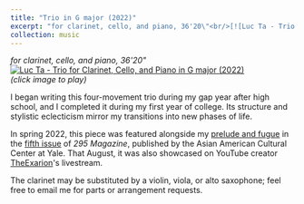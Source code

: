 ```yaml
---
title: "Trio in G major (2022)"
excerpt: "for clarinet, cello, and piano, 36'20\"<br/>[![Luc Ta - Trio for Clarinet, Cello, and Piano in G major (2022)](https://img.youtube.com/vi/RCqd35pq-MU/0.jpg 'Luc Ta - Trio for Clarinet, Cello, and Piano in G major (2022)')](https://luc-ta.github.io/music/2022-clarinet-trio/)"
collection: music
---
```


_for clarinet, cello, and piano, 36'20"_\
[![Luc Ta - Trio for Clarinet, Cello, and Piano in G major (2022)](https://img.youtube.com/vi/RCqd35pq-MU/0.jpg)](https://www.youtube.com/watch?v=RCqd35pq-MU&list=PLYZn6AEJG5Of7nTC0-sEwcFQTBsI8qknj&index=1)\
_(click image to play)_

I began writing this four-movement trio during my gap year after high school, and I completed it during my first year of college. Its structure and stylistic eclecticism mirror my transitions into new phases of life.

In spring 2022, this piece was featured alongside my [prelude and fugue](https://luc-ta.github.io/music/2021-contrapuntal-pieces/) in the [fifth issue](https://aacc.yalecollege.yale.edu/resources/295-magazine) of _295 Magazine_, published by the Asian American Cultural Center at Yale. That August, it was also showcased on YouTube creator [TheExarion](https://www.youtube.com/@TheExarion)'s livestream.

The clarinet may be substituted by a violin, viola, or alto saxophone; feel free to email me for parts or arrangement requests.
